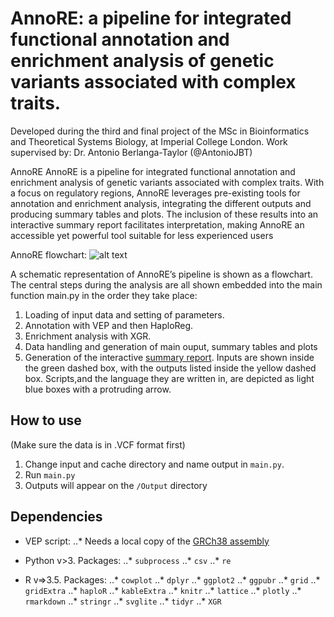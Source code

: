 AnnoRE: a pipeline for integrated functional annotation and enrichment analysis of genetic variants associated with complex traits.
============

Developed during the third and final project of the MSc in Bioinformatics and Theoretical Systems Biology, at Imperial College London.
Work supervised by: Dr. Antonio Berlanga-Taylor (@AntonioJBT) 

AnnoRE AnnoRE is a pipeline for integrated functional annotation and enrichment analysis of genetic variants associated with complex traits.
With a focus on regulatory regions, AnnoRE leverages pre-existing tools for annotation and enrichment analysis, integrating the different outputs and
producing summary tables and plots. 
The inclusion of these results into an interactive summary report facilitates interpretation,
making AnnoRE an accessible yet powerful tool suitable for less experienced users

AnnoRE flowchart:
![alt text][flowchart]

[flowchart]: https://github.com/FerranC96/MSc_Project3/blob/master/docs/figs/Pipeline.png "Tree"

A schematic representation of AnnoRE’s pipeline is shown as a flowchart.
The central steps during the analysis are all shown embedded into the main function
main.py in the order they take place: 
1. Loading of input data and setting of parameters.
2. Annotation with VEP and then HaploReg.
3. Enrichment analysis with XGR.
4. Data handling and generation of main ouput, summary tables and plots
5. Generation of the interactive [summary report](). Inputs are shown inside the green dashed box, with the outputs listed inside the yellow dashed box. Scripts,and the language they are written in, are depicted as light blue boxes with a protruding arrow.

## How to use

(Make sure the data is in .VCF format first)
1. Change input and cache directory and name output in `main.py`.
2. Run `main.py`
3. Outputs will appear on the `/Output` directory

## Dependencies

* VEP script:
..* Needs a local copy of the [GRCh38 assembly](ftp://ftp.ensembl.org/pub/current_variation/)

* Python v>3. Packages:
..* `subprocess`
..* `csv`
..* `re`
* R v=>3.5. Packages:
..* `cowplot`
..* `dplyr`
..* `ggplot2`
..* `ggpubr`
..* `grid`
..* `gridExtra`
..* `haploR`
..* `kableExtra`
..* `knitr`
..* `lattice`
..* `plotly`
..* `rmarkdown`
..* `stringr`
..* `svglite`
..* `tidyr`
..* `XGR`

